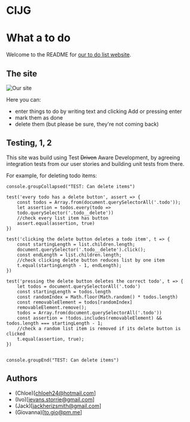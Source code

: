# CIJG

# What a to do

Welcome to the README for [our to do list website](https://fac19.github.io/week3-JICG/).

## The site

![Our site](https://i.imgur.com/sN6hFyq.jpg)



Here you can: 
- enter things to do by writing text and clicking Add or pressing enter
- mark them as done
- delete them (but please be sure, they're not coming back)



## Testing, 1, 2

This site was build using Test ~~Driven~~ Aware Development, by agreeing integration tests from our user stories and building unit tests from there.

For example, for deleting todo items:

```javascript=
console.groupCollapsed("TEST: Can delete items")

test('every todo has a delete button', assert => {
    const todos = Array.from(document.querySelectorAll('.todo'));
    let assertion = todos.every(todo =>
    todo.querySelector('.todo__delete'))
    //check every list item has button
    assert.equal(assertion, true)
})

test('clicking the delete button deletes a todo item', t => {
    const startingLength = list.children.length;
    document.querySelector('.todo__delete').click();
    const endLength = list.children.length;
    //check clicking delete button reduces list by one item
    t.equal(startingLength - 1, endLength);
})

test('pressing the delete button deletes the correct todo', t => {
    let todos = document.querySelectorAll('.todo')
    const startingLength = todos.length
    const randomIndex = Math.floor(Math.random() * todos.length)
    const removableElement = todos[randomIndex]
    removableElement.remove();
    todos = Array.from(document.querySelectorAll('.todo'))
    const assertion = !todos.includes(removableElement) && todos.length === startingLength - 1;
    //check a random list item is removed if its delete button is clicked
    t.equal(assertion, true);
})


console.groupEnd("TEST: Can delete items")
```

## Authors

- (Chloe)[chloeh24@hotmail.com]
- (Ivo)[ievans.storrie@gmail.com]
- (Jack)[jackherizsmith@gmail.com]
- (Giovanna)[to.gio@pm.me]
